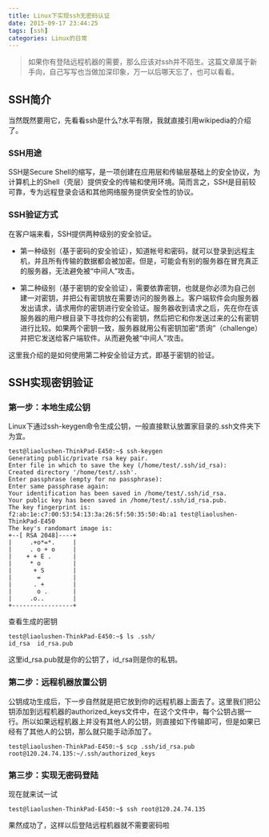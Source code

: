 ```yaml
---
title: Linux下实现ssh无密码认证
date: 2015-09-17 23:44:25
tags: [ssh]
categories: Linux的日常
---
```


> 如果你有登陆远程机器的需要，那么应该对ssh并不陌生。这篇文章属于新手向，自己写写也当做加深印象，万一以后哪天忘了，也可以看看。

## SSH简介

当然既然要用它，先看看ssh是什么?水平有限，我就直接引用wikipedia的介绍了。

### SSH用途

SSH是Secure Shell的缩写，是一项创建在应用层和传输层基础上的安全协议，为计算机上的Shell（壳层）提供安全的传输和使用环境。简而言之，SSH是目前较可靠，专为远程登录会话和其他网络服务提供安全性的协议。

### SSH验证方式

在客户端来看，SSH提供两种级别的安全验证。
+ 第一种级别（基于密码的安全验证），知道帐号和密码，就可以登录到远程主机，并且所有传输的数据都会被加密。但是，可能会有别的服务器在冒充真正的服务器，无法避免被“中间人”攻击。

+ 第二种级别（基于密钥的安全验证），需要依靠密钥，也就是你必须为自己创建一对密钥，并把公有密钥放在需要访问的服务器上。客户端软件会向服务器发出请求，请求用你的密钥进行安全验证。服务器收到请求之后，先在你在该服务器的用户根目录下寻找你的公有密钥，然后把它和你发送过来的公有密钥进行比较。如果两个密钥一致，服务器就用公有密钥加密“质询”（challenge）并把它发送给客户端软件。从而避免被“中间人”攻击。

这里我介绍的是如何使用第二种安全验证方式，即基于密钥的验证。

## SSH实现密钥验证

### 第一步：本地生成公钥

Linux下通过ssh-keygen命令生成公钥，一般直接默认放置家目录的.ssh文件夹下为宜。

	test@liaolushen-ThinkPad-E450:~$ ssh-keygen
	Generating public/private rsa key pair.
	Enter file in which to save the key (/home/test/.ssh/id_rsa):
	Created directory '/home/test/.ssh'.
	Enter passphrase (empty for no passphrase):
	Enter same passphrase again:
	Your identification has been saved in /home/test/.ssh/id_rsa.
	Your public key has been saved in /home/test/.ssh/id_rsa.pub.
	The key fingerprint is:
	f2:ab:1e:c7:00:53:54:13:3a:26:5f:50:35:50:4b:a1 test@liaolushen-ThinkPad-E450
	The key's randomart image is:
	+--[ RSA 2048]----+
	|     .+o*=*.     |
	|     . o + o     |
	|    + + E .      |
	|     * o         |
	|      + S        |
	|       =         |
	|      . +        |
	|       o .       |
	|     .o..        |
	+-----------------+

查看生成的密钥

	test@liaolushen-ThinkPad-E450:~$ ls .ssh/
	id_rsa  id_rsa.pub

这里id_rsa.pub就是你的公钥了，id_rsa则是你的私钥。

### 第二步：远程机器放置公钥

公钥成功生成后，下一步自然就是把它放到你的远程机器上面去了。这里我们把公钥添加到远程机器的authorized_keys文件中，在这个文件中，每个公钥占据一行。所以如果远程机器上并没有其他人的公钥，则直接如下传输即可，但是如果已经有了其他人的公钥，那么就只能手动添加了。

	test@liaolushen-ThinkPad-E450:~$ scp .ssh/id_rsa.pub root@120.24.74.135:~/.ssh/authorized_keys

### 第三步：实现无密码登陆

现在就来试一试

	test@liaolushen-ThinkPad-E450:~$ ssh root@120.24.74.135

果然成功了，这样以后登陆远程机器就不需要密码啦

